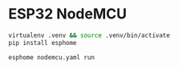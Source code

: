 # ESP32 NodeMCU

```sh
virtualenv .venv && source .venv/bin/activate
pip install esphome

esphome nodemcu.yaml run
```